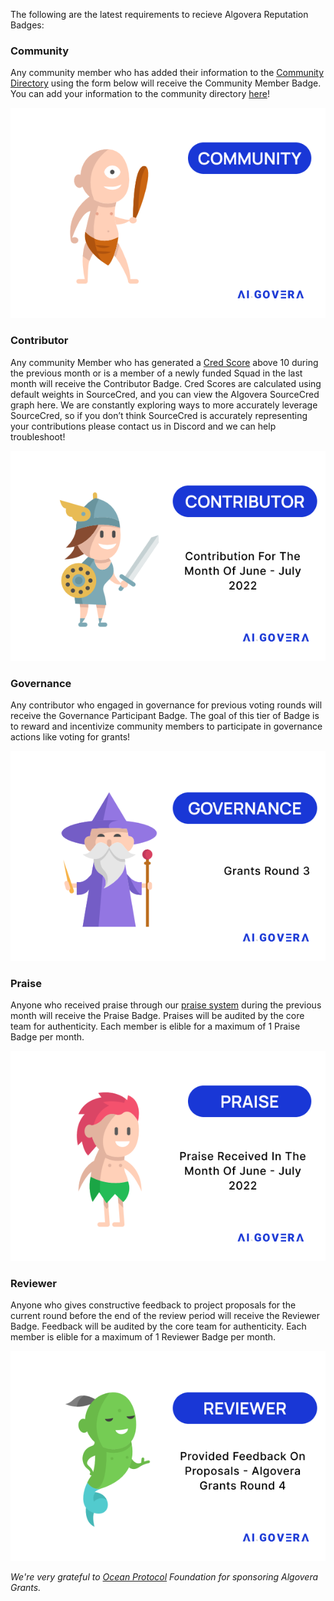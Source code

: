 The following are the latest requirements to recieve Algovera Reputation Badges:

### Community

Any community member who has added their information to the [Community Directory](https://algovera.notion.site/6de7d47890334b8389b3ded588dd65ee?v=929373418cfa4c13b7d882c3b128cff2) using the form below will receive the Community Member Badge. You can add your information to the community directory [here](https://airtable.com/shr1jPNvcbd3ElEll)!

![CommunityNFT](./assets/CommunityNFT.png)

### Contributor

Any community Member who has generated a [Cred Score](https://cred.algovera.ai/#/explorer) above 10 during the previous month or is a member of a newly funded Squad in the last month will receive the Contributor Badge. Cred Scores are calculated using default weights in SourceCred, and you can view the Algovera SourceCred graph here. We are constantly exploring ways to more accurately leverage SourceCred, so if you don’t think SourceCred is accurately representing your contributions please contact us in Discord and we can help troubleshoot!

![ContributorNFT](./assets/ContributorNFT.png)

### Governance

Any contributor who engaged in governance for previous voting rounds will receive the Governance Participant Badge. The goal of this tier of Badge is to reward and incentivize community members to participate in governance actions like voting for grants!

![GovernanceNFT](./assets/GovernanceNFT.png)

### Praise

Anyone who received praise through our [praise system](https://www.youtube.com/watch?v=Q85g4v220f8&t) during the previous month will receive the Praise Badge. Praises will be audited by the core team for authenticity. Each member is elible for a maximum of 1 Praise Badge per month.

![PraiseNFT](./assets/PraiseNFT.png)

### Reviewer

Anyone who gives constructive feedback to project proposals for the current round before the end of the review period will receive the Reviewer Badge. Feedback will be audited by the core team for authenticity. Each member is elible for a maximum of 1 Reviewer Badge per month.

![ReviewerNFT](./assets/ReviewerNFT.png)

_We're very grateful to [Ocean Protocol](https://oceanprotocol.com/) Foundation for sponsoring Algovera Grants._